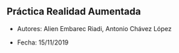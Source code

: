 ## Práctica Realidad Aumentada

* Autores: Alien Embarec Riadi, Antonio Chávez López

* Fecha: 15/11/2019

